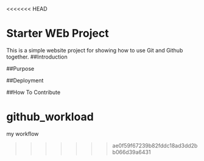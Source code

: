 <<<<<<< HEAD
# Starter WEb Project

This is a simple website project for showing how to use Git and Github together.
##Introduction

##Purpose

##Deployment

##How To Contribute

# github_workload
my workflow 
>>>>>>> ae0f59f67239b82fddc18ad3dd2bb066d39a6431
